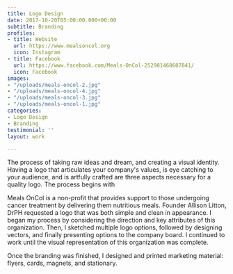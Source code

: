 ```yaml
---
title: Logo Design
date: 2017-10-20T05:00:00.000+00:00
subtitle: Branding
profiles:
- title: Website
  url: https://www.mealsoncol.org
  icon: Instagram
- title: Facebook
  url: https://www.facebook.com/Meals-OnCol-252981468607841/
  icon: Facebook
images:
- "/uploads/meals-oncol-2.jpg"
- "/uploads/meals-oncol-4.jpg"
- "/uploads/meals-oncol-3.jpg"
- "/uploads/meals-oncol-1.jpg"
categories:
- Logo Design
- Branding
testimonial: ''
layout: work

---
```

The process of taking raw ideas and dream, and creating a visual identity. Having a logo that articulates your company's values, is eye catching to your audience, and is artfully crafted are three aspects necessary for a quality logo. The process begins with

Meals OnCol is a non-profit that provides support to those undergoing cancer treatment by delivering them nutritious meals. Founder Allison Litton, DrPH requested a logo that was both simple and clean in appearance. I began my process by considering the direction and key attributes of this organization. Then, I sketched multiple logo options, followed by designing vectors, and finally presenting options to the company board. I continued to work until the visual representation of this organization was complete.

Once the branding was finished, I designed and printed marketing material: flyers, cards, magnets, and stationary.